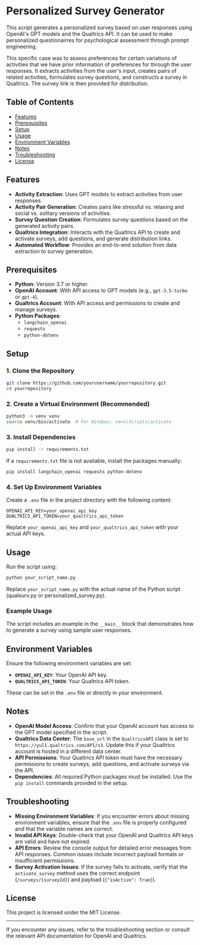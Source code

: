 # Personalized Survey Generator

This script generates a personalized survey based on user responses using OpenAI's GPT models and the Qualtrics API. It can be used to make personalized questionairres for psychological assessment through prompt engineering. 

This specific case was to assess preferences for certain variations of activities that we have prior information of preferences for through the user responses. It extracts activities from the user's input, creates pairs of related activities, formulates survey questions, and constructs a survey in Qualtrics. The survey link is then provided for distribution.

## Table of Contents

- [Features](#features)
- [Prerequisites](#prerequisites)
- [Setup](#setup)
- [Usage](#usage)
- [Environment Variables](#environment-variables)
- [Notes](#notes)
- [Troubleshooting](#troubleshooting)
- [License](#license)

## Features

- **Activity Extraction**: Uses GPT models to extract activities from user responses.
- **Activity Pair Generation**: Creates pairs like stressful vs. relaxing and social vs. solitary versions of activities.
- **Survey Question Creation**: Formulates survey questions based on the generated activity pairs.
- **Qualtrics Integration**: Interacts with the Qualtrics API to create and activate surveys, add questions, and generate distribution links.
- **Automated Workflow**: Provides an end-to-end solution from data extraction to survey generation.

## Prerequisites

- **Python**: Version 3.7 or higher.
- **OpenAI Account**: With API access to GPT models (e.g., `gpt-3.5-turbo` or `gpt-4`).
- **Qualtrics Account**: With API access and permissions to create and manage surveys.
- **Python Packages**:
  - `langchain_openai`
  - `requests`
  - `python-dotenv`

## Setup

### 1. Clone the Repository

```bash
git clone https://github.com/yourusername/yourrepository.git
cd yourrepository
```

### 2. Create a Virtual Environment (Recommended)

```bash
python3 -m venv venv
source venv/bin/activate  # For Windows: venv\Scripts\activate
```

### 3. Install Dependencies

```bash
pip install -r requirements.txt
```

If a `requirements.txt` file is not available, install the packages manually:

```bash
pip install langchain_openai requests python-dotenv
```

### 4. Set Up Environment Variables

Create a `.env` file in the project directory with the following content:

```dotenv
OPENAI_API_KEY=your_openai_api_key
QUALTRICS_API_TOKEN=your_qualtrics_api_token
```

Replace `your_openai_api_key` and `your_qualtrics_api_token` with your actual API keys.

## Usage

Run the script using:

```bash
python your_script_name.py
```

Replace `your_script_name.py` with the actual name of the Python script (qualsurv.py or personalized_survey.py).

### Example Usage

The script includes an example in the `__main__` block that demonstrates how to generate a survey using sample user responses.

## Environment Variables

Ensure the following environment variables are set:

- **`OPENAI_API_KEY`**: Your OpenAI API key.
- **`QUALTRICS_API_TOKEN`**: Your Qualtrics API token.

These can be set in the `.env` file or directly in your environment.

## Notes

- **OpenAI Model Access**: Confirm that your OpenAI account has access to the GPT model specified in the script.
- **Qualtrics Data Center**: The `base_url` in the `QualtricsAPI` class is set to `https://yul1.qualtrics.com/API/v3`. Update this if your Qualtrics account is hosted in a different data center.
- **API Permissions**: Your Qualtrics API token must have the necessary permissions to create surveys, add questions, and activate surveys via the API.
- **Dependencies**: All required Python packages must be installed. Use the `pip install` commands provided in the setup.

## Troubleshooting

- **Missing Environment Variables**: If you encounter errors about missing environment variables, ensure that the `.env` file is properly configured and that the variable names are correct.
- **Invalid API Keys**: Double-check that your OpenAI and Qualtrics API keys are valid and have not expired.
- **API Errors**: Review the console output for detailed error messages from API responses. Common issues include incorrect payload formats or insufficient permissions.
- **Survey Activation Issues**: If the survey fails to activate, verify that the `activate_survey` method uses the correct endpoint (`/surveys/{surveyId}`) and payload (`{"isActive": True}`).

## License

This project is licensed under the MIT License.

---

If you encounter any issues, refer to the troubleshooting section or consult the relevant API documentation for OpenAI and Qualtrics.